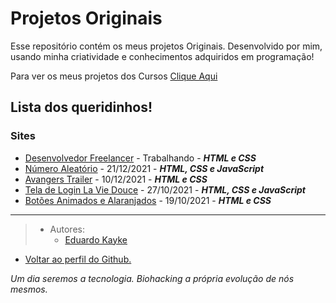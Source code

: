 # Projetos Originais
Esse repositório contém os meus projetos Originais. Desenvolvido por mim, usando minha criatividade e conhecimentos adquiridos em programação!

Para ver os meus projetos dos Cursos [Clique Aqui](https://github.com/EduardoKayke/Projetos_de_Cursos)

## Lista dos queridinhos!

### Sites

- [Desenvolvedor Freelancer](https://desenvolvedorfreelancer.com) - Trabalhando - _**HTML e CSS**_
- [Número Aleatório](https://github.com/EduardoKayke/Numero_Aleatorio) - 21/12/2021 - _**HTML, CSS e JavaScript**_
- [Avangers Trailer](https://github.com/EduardoKayke/Avangers_Trailer) - 10/12/2021 - _**HTML e CSS**_
- [Tela de Login La Vie Douce](https://github.com/EduardoKayke/Tela_de_Login_La_Vie_Douce) - 27/10/2021 - _**HTML, CSS e JavaScript**_
- [Botões Animados e Alaranjados](https://github.com/EduardoKayke/Botoes_Animados_e_Alaranjados) - 19/10/2021 - _**HTML e CSS**_

---

> - Autores: 
>   - [Eduardo Kayke](https://github.com/EduardoKayke "Perfil do Eduardo")

- [Voltar ao perfil do Github.](https://github.com/EduardoKayke "Perfil do Eduardo") 

_Um dia seremos a tecnologia. Biohacking a própria evolução de nós mesmos._
